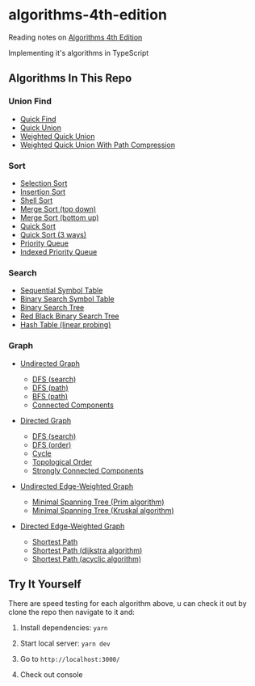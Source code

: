 # algorithms-4th-edition

Reading notes on [Algorithms 4th Edition](https://algs4.cs.princeton.edu/home/)

Implementing it's algorithms in TypeScript

## Algorithms In This Repo

### Union Find

- [Quick Find](https://github.com/Vyse12138/algorithms/blob/main/src/algorithms/unionFind/quickFind.ts)
- [Quick Union](https://github.com/Vyse12138/algorithms/blob/main/src/algorithms/unionFind/quickUnion.ts)
- [Weighted Quick Union](https://github.com/Vyse12138/algorithms/blob/main/src/algorithms/unionFind/weightQuickUnion.ts)
- [Weighted Quick Union With Path Compression](https://github.com/Vyse12138/algorithms/blob/main/src/algorithms/unionFind/weightedQuickUnionWithPathCompression.ts)

### Sort

- [Selection Sort](https://github.com/Vyse12138/algorithms/blob/main/src/algorithms/sort/selection.ts)
- [Insertion Sort](https://github.com/Vyse12138/algorithms/blob/main/src/algorithms/sort/insertion.ts)
- [Shell Sort](https://github.com/Vyse12138/algorithms/blob/main/src/algorithms/sort/shell.ts)
- [Merge Sort (top down)](https://github.com/Vyse12138/algorithms/blob/main/src/algorithms/sort/mergeTopDown.ts)
- [Merge Sort (bottom up)](https://github.com/Vyse12138/algorithms/blob/main/src/algorithms/sort/mergeBottomUp.ts)
- [Quick Sort](https://github.com/Vyse12138/algorithms/blob/main/src/algorithms/sort/quick.ts)
- [Quick Sort (3 ways)](https://github.com/Vyse12138/algorithms/blob/main/src/algorithms/sort/quick3Way.ts)
- [Priority Queue](https://github.com/Vyse12138/algorithms/blob/main/src/algorithms/sort/priorityQueue.ts)
- [Indexed Priority Queue](https://github.com/Vyse12138/algorithms/blob/main/src/algorithms/sort/indexedPriorityQueue.ts)

### Search

- [Sequential Symbol Table](https://github.com/Vyse12138/algorithms/blob/main/src/algorithms/search/sequentialSearchST.ts)
- [Binary Search Symbol Table](https://github.com/Vyse12138/algorithms/blob/main/src/algorithms/search/binarySearchST.ts)
- [Binary Search Tree](https://github.com/Vyse12138/algorithms/blob/main/src/algorithms/search/binarySearchTree.ts)
- [Red Black Binary Search Tree](https://github.com/Vyse12138/algorithms/blob/main/src/algorithms/search/redBlackBST.ts)
- [Hash Table (linear probing)](https://github.com/Vyse12138/algorithms/blob/main/src/algorithms/search/hashTable.ts)

### Graph

- [Undirected Graph](https://github.com/Vyse12138/algorithms/blob/main/src/algorithms/graph/graph/graph.ts)

  - [DFS (search)](https://github.com/Vyse12138/algorithms/blob/main/src/algorithms/graph/graph/depthFirstSearch.ts)
  - [DFS (path)](https://github.com/Vyse12138/algorithms/blob/main/src/algorithms/graph/graph/depthFirstPath.ts)
  - [BFS (path)](https://github.com/Vyse12138/algorithms/blob/main/src/algorithms/graph/graph/breadthFirstPath.ts)
  - [Connected Components](https://github.com/Vyse12138/algorithms/blob/main/src/algorithms/graph/graph/connectedComponents.ts)

- [Directed Graph](https://github.com/Vyse12138/algorithms/blob/main/src/algorithms/graph/diGraph/diGraph.ts)

  - [DFS (search)](https://github.com/Vyse12138/algorithms/blob/main/src/algorithms/graph/diGraph/diDepthFirstSearch.ts)
  - [DFS (order)](https://github.com/Vyse12138/algorithms/blob/main/src/algorithms/graph/diGraph/diDepthFirstOrder.ts)
  - [Cycle](https://github.com/Vyse12138/algorithms/blob/main/src/algorithms/graph/diGraph/diCycle.ts)
  - [Topological Order](https://github.com/Vyse12138/algorithms/blob/main/src/algorithms/graph/diGraph/diTopologicalOrder.ts)
  - [Strongly Connected Components](https://github.com/Vyse12138/algorithms/blob/main/src/algorithms/graph/diGraph/diSCC.ts)

- [Undirected Edge-Weighted Graph](https://github.com/Vyse12138/algorithms/blob/main/src/algorithms/graph/edgeWeightedGraph/edgeWeightedGraph.ts)

  - [Minimal Spanning Tree (Prim algorithm)](https://github.com/Vyse12138/algorithms/blob/main/src/algorithms/graph/edgeWeightedGraph/lazyPrimMST.ts)
  - [Minimal Spanning Tree (Kruskal algorithm)](https://github.com/Vyse12138/algorithms/blob/main/src/algorithms/graph/edgeWeightedGraph/kruskalMST.ts)

- [Directed Edge-Weighted Graph](https://github.com/Vyse12138/algorithms/blob/main/src/algorithms/graph/edgeWeightedDiGraph/edgeWeightedDiGraph.ts)

  - [Shortest Path](https://github.com/Vyse12138/algorithms/blob/main/src/algorithms/graph/edgeWeightedDiGraph/shortestPath.ts)
  - [Shortest Path (dijkstra algorithm)](https://github.com/Vyse12138/algorithms/blob/main/src/algorithms/graph/edgeWeightedDiGraph/dijkstraSP.ts)
  - [Shortest Path (acyclic algorithm)](https://github.com/Vyse12138/algorithms/blob/main/src/algorithms/graph/edgeWeightedDiGraph/acyclicSP.ts)

## Try It Yourself

There are speed testing for each algorithm above, u can check it out by clone the repo then navigate to it and:

1. Install dependencies: `yarn`

2. Start local server: `yarn dev`

3. Go to `http://localhost:3000/`

4. Check out console
